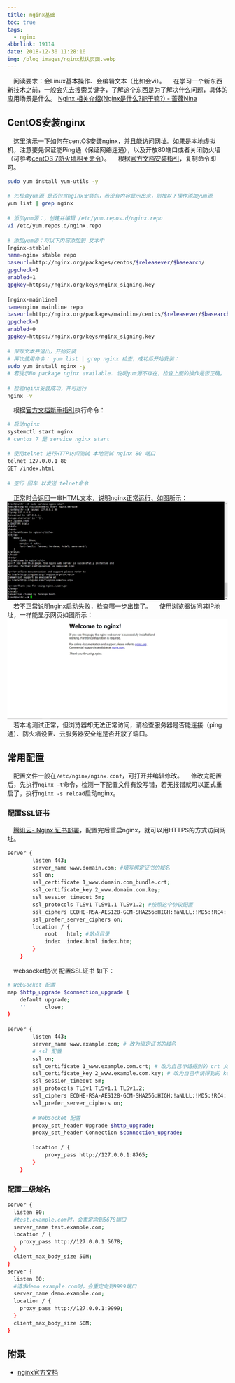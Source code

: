 ```yaml
---
title: nginx基础
toc: true
tags:
  - nginx
abbrlink: 19114
date: 2018-12-30 11:28:10
img: /blog_images/nginx默认页面.webp
---
```


&emsp;阅读要求：会Linux基本操作、会编辑文本（比如会vi）。
&emsp;在学习一个新东西新技术之前，一般会先去搜索关键字，了解这个东西是为了解决什么问题，具体的应用场景是什么。
[Nginx 相关介绍(Nginx是什么?能干嘛?) - 蔷薇Nina](https://www.cnblogs.com/wcwnina/p/8728391.html)

## CentOS安装nginx
&emsp;这里演示一下如何在centOS安装nginx，并且能访问网址。如果是本地虚拟机，注意要先保证能Ping通（保证网络连通），以及开放80端口或者关闭防火墙（可参考[centOS 7防火墙相关命令](/posts/34982/#centOS-7防火墙相关命令)）。
&emsp;根据[官方文档安装指引](http://nginx.org/en/linux_packages.html#RHEL-CentOS)，复制命令即可。

```bash
sudo yum install yum-utils -y

# 先检查yum源 是否包含nginx安装包，若没有内容显示出来，则按以下操作添加yum源
yum list | grep nginx

# 添加yum源：，创建并编辑 /etc/yum.repos.d/nginx.repo
vi /etc/yum.repos.d/nginx.repo

# 添加yum源：将以下内容添加到 文本中
[nginx-stable]
name=nginx stable repo
baseurl=http://nginx.org/packages/centos/$releasever/$basearch/
gpgcheck=1
enabled=1
gpgkey=https://nginx.org/keys/nginx_signing.key

[nginx-mainline]
name=nginx mainline repo
baseurl=http://nginx.org/packages/mainline/centos/$releasever/$basearch/
gpgcheck=1
enabled=0
gpgkey=https://nginx.org/keys/nginx_signing.key

# 保存文本并退出，开始安装
# 再次使用命令： yum list | grep nginx 检查，成功后开始安装：
sudo yum install nginx -y
# 若提示No package nginx available. 说明yum源不存在，检查上面的操作是否正确。

# 检验nginx安装成功，并可运行
nginx -v

```

&emsp;根据[官方文档新手指引](http://nginx.org/en/docs/beginners_guide.html)执行命令：
```bash
# 启动nginx
systemctl start nginx
# centos 7 是 service nginx start

# 使用telnet 进行HTTP访问测试 本地测试 nginx 80 端口
telnet 127.0.0.1 80
GET /index.html

# 空行 回车 以发送 telnet命令
```
&emsp;正常时会返回一串HTML文本，说明nginx正常运行、如图所示：
![](/blog_images/nginx正常运行.webp)
&emsp;若不正常说明nginx启动失败，检查哪一步出错了。
&emsp;使用浏览器访问其IP地址，一样能显示网页如图所示：
![](/blog_images/nginx默认页面.webp)
&emsp;若本地测试正常，但浏览器却无法正常访问，请检查服务器是否能连接（ping通）、防火墙设置、云服务器安全组是否开放了端口。

## 常用配置
&emsp;配置文件一般在`/etc/nginx/nginx.conf`，可打开并编辑修改。
&emsp;修改完配置后，先执行`nginx –t`命令，检测一下配置文件有没写错，若无报错就可以正式重启了，执行`nginx -s reload`启动nginx。

### 配置SSL证书
&emsp;[腾讯云- Nginx 证书部署](https://cloud.tencent.com/document/product/400/4143)，配置完后重启nginx，就可以用HTTPS的方式访问网址。
```bash
server {
        listen 443;
        server_name www.domain.com; #填写绑定证书的域名
        ssl on;
        ssl_certificate 1_www.domain.com_bundle.crt;
        ssl_certificate_key 2_www.domain.com.key;
        ssl_session_timeout 5m;
        ssl_protocols TLSv1 TLSv1.1 TLSv1.2; #按照这个协议配置
        ssl_ciphers ECDHE-RSA-AES128-GCM-SHA256:HIGH:!aNULL:!MD5:!RC4:!DHE;#按照这个套件配置
        ssl_prefer_server_ciphers on;
        location / {
            root   html; #站点目录
            index  index.html index.htm;
        }
    }
```
&emsp;websocket协议 配置SSL证书 如下：
```bash
# WebSocket 配置
map $http_upgrade $connection_upgrade {
    default upgrade;
    ''      close;
}

server {
        listen 443;
        server_name www.example.com; # 改为绑定证书的域名
        # ssl 配置
        ssl on;
        ssl_certificate 1_www.example.com.crt; # 改为自己申请得到的 crt 文件的名称
        ssl_certificate_key 2_www.example.com.key; # 改为自己申请得到的 key 文件的名称
        ssl_session_timeout 5m;
        ssl_protocols TLSv1 TLSv1.1 TLSv1.2;
        ssl_ciphers ECDHE-RSA-AES128-GCM-SHA256:HIGH:!aNULL:!MD5:!RC4:!DHE;
        ssl_prefer_server_ciphers on;

        # WebSocket 配置
        proxy_set_header Upgrade $http_upgrade;
        proxy_set_header Connection $connection_upgrade;

        location / {
            proxy_pass http://127.0.0.1:8765;
        }
    }
```
### 配置二级域名
```bash
server {
  listen 80;
  #test.example.com时，会重定向到5678端口
  server_name test.example.com;
  location / {
    proxy_pass http://127.0.0.1:5678;
  }
  client_max_body_size 50M;
}
server {
  listen 80;
  #请求demo.example.com时，会重定向到9999端口
  server_name demo.example.com;
  location / {
    proxy_pass http://127.0.0.1:9999;
  }
  client_max_body_size 50M;
}
```

## 附录
- [nginx官方文档](http://nginx.org/en/docs/)